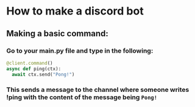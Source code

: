 # How to make a discord bot

## Making a basic command:
### Go to your main.py file and type in the following:
```py
@client.command()
async def ping(ctx):
  await ctx.send("Pong!")
```
### This sends a message to the channel where someone writes !ping with the content of the message being `Pong!`
